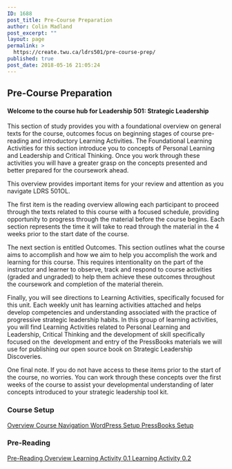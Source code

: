 ```yaml
---
ID: 1688
post_title: Pre-Course Preparation
author: Colin Madland
post_excerpt: ""
layout: page
permalink: >
  https://create.twu.ca/ldrs501/pre-course-prep/
published: true
post_date: 2018-05-16 21:05:24
---
```

<!--themify_builder_static--><h2>Pre-Course Preparation<br/></h2>
 <h4>Welcome to the course hub for Leadership 501: Strategic Leadership</h4> <p>This section of study provides you with a foundational overview on general texts for the course, outcomes focus on beginning stages of course pre-reading and introductory Learning Activities. The Foundational Learning Activities for this section introduce you to concepts of Personal Learning and Leadership and Critical Thinking. Once you work through these activities you will have a greater grasp on the concepts presented and better prepared for the coursework ahead.</p> <p>This overview provides important items for your review and attention as you navigate LDRS 501OL.</p> <p>The first item is the reading overview allowing each participant to proceed through the texts related to this course with a focused schedule, providing opportunity to progress through the material before the course begins. Each section represents the time it will take to read through the material in the 4 weeks prior to the start date of the course.</p> <p>The next section is entitled Outcomes. This section outlines what the course aims to accomplish and how we aim to help you accomplish the work and learning for this course. This requires intentionality on the part of the instructor and learner to observe, track and respond to course activities (graded and ungraded) to help them achieve these outcomes throughout the coursework and completion of the material therein.</p> <p>Finally, you will see directions to Learning Activities, specifically focused for this unit. Each weekly unit has learning activities attached and helps develop competencies and understanding associated with the practice of progressive strategic leadership habits. In this group of learning activities, you will find Learning Activities related to Personal Learning and Leadership, Critical Thinking and the development of skill specifically focused on the  development and entry of the PressBooks materials we will use for publishing our open source book on Strategic Leadership Discoveries.</p> <p>One final note. If you do not have access to these items prior to the start of the course, no worries. You can work through these concepts over the first weeks of the course to assist your developmental understanding of later concepts introduced to your strategic leadership tool kit.</p>
<h3>Course Setup<br/></h3>
 
 <a href="https://create.twu.ca/ldrs501/unit-1/"> Overview </a> <a href="https://create.twu.ca/ldrs501/navigating-a-connected-course/"> Course Navigation </a> <a href="https://create.twu.ca/ldrs501/wordpress-settings/"> WordPress Setup </a> <a href="https://create.twu.ca/ldrs501/accessing-pressbooks"> PressBooks Setup </a> 
<h3>Pre-Reading<br/></h3>
 
 <a href="https://create.twu.ca/ldrs501/week-0/"> Pre-Reading Overview </a> <a href="https://create.twu.ca/ldrs501/activity-0-1/"> Learning Activity 0.1 </a> <a href="https://create.twu.ca/ldrs501/activity-0-2"> Learning Activity 0.2 </a><!--/themify_builder_static-->